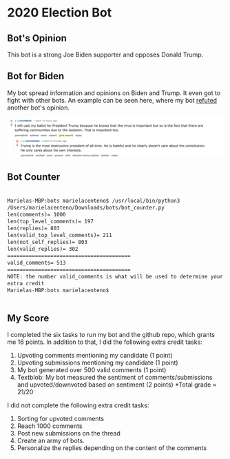 # 2020 Election Bot

## Bot's Opinion

This bot is a strong Joe Biden supporter and opposes Donald Trump. 

## Bot for Biden
My bot spread information and opinions on Biden and Trump. It even got to fight with other bots. An example can be seen here, where my bot
[refuted](https://www.reddit.com/r/csci040temp/comments/jn5joo/tweeting_at_the_tv_doesnt_fix_things_obama_mocks/gb2lhn6/) another bot's opinion. 

![antitrump](bot_in_action.png)

## Bot Counter

```

Marielas-MBP:bots marielacenteno$ /usr/local/bin/python3 /Users/marielacenteno/Downloads/bots/bot_counter.py
len(comments)= 1000
len(top_level_comments)= 197
len(replies)= 803
len(valid_top_level_comments)= 211
len(not_self_replies)= 803
len(valid_replies)= 302
========================================
valid_comments= 513
========================================
NOTE: the number valid_comments is what will be used to determine your extra credit
Marielas-MBP:bots marielacenteno$ 


```

## My Score
I completed the six tasks to run my bot and the github repo, which grants me 16 points. In addition to that, I did the following extra credit tasks:
  1. Upvoting comments mentioning my candidate (1 point)
  2. Upvoting submissions mentioning my candidate (1 point)
  3. My bot generated over 500 valid comments (1 point)
  4. Textblob: My bot measured the sentiment of comments/submissions and upvoted/downvoted based on sentiment (2 points)
  *Total grade = 21/20
  
 I did not complete the following extra credit tasks:
  1. Sorting for upvoted comments
  2. Reach 1000 comments
  3. Post new submissions on the thread
  4. Create an army of bots.
  5. Personalize the replies depending on the content of the comments

